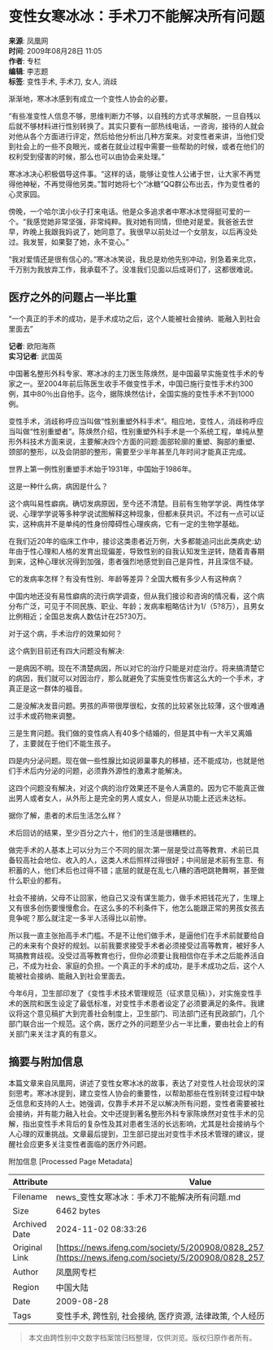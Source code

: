 # 变性女寒冰冰：手术刀不能解决所有问题

**来源**: 凤凰网  
**时间**: 2009年08月28日 11:05  
**作者**: 专栏  
**编辑**: 李志题  
**标签**: 变性手术, 手术刀, 女人, 消歧  

渐渐地，寒冰冰感到有成立一个变性人协会的必要。

“有些准变性人信息不够，思维判断力不够，以自残的方式寻求解脱，一旦自残以后就不够材料进行性别转换了。其实只要有一部热线电话，一咨询，接待的人就会对他从各个方面进行评定，然后给他分析出几种方案来。对变性者来讲，当他们受到社会上的一些不良眼光，或者在就业过程中需要一些帮助的时候，或者在他们的权利受到侵害的时候，那么也可以由协会来处理。”

寒冰冰决心积极倡导这件事。“这样的话，能够让变性人公诸于世，让大家不再觉得他神秘，不再觉得他另类。”暂时她将七个“冰糖”QQ群公布出去，作为变性者的心灵家园。

傍晚，一个哈尔滨小伙子打来电话。他是众多追求者中寒冰冰觉得挺可爱的一个。“我感觉她非常坚强，非常纯粹。我对她有同情，但绝对是爱。我爸爸去世早，昨晚上我跟我妈说了，她同意了。我很早以前处过一个女朋友，以后再没处过。我发誓，如果娶了她，永不变心。”

“我对爱情还是很有信心的。”寒冰冰笑说，我总是劝他先别冲动，别急着来北京，千万别为我放弃工作，我承载不了。没准我们见面以后成哥们了，这都很难说。

## 医疗之外的问题占一半比重

“一个真正的手术的成功，是手术成功之后，这个人能被社会接纳、能融入到社会里面去”

**记者**: 欧阳海燕  
**实习记者**: 武国英

中国著名整形外科专家、寒冰冰的主刀医生陈焕然，是中国最早实施变性手术的专家之一。至2004年前后陈医生收手不做变性手术，中国已施行变性手术约300例，其中80％出自他手。迄今，据陈焕然估计，全国实施的变性手术不到1000例。

变性手术，消歧称呼应当叫做“性别重塑外科手术”。相应地，变性人，消歧称呼应当叫做“性别重塑者”。陈焕然介绍，性别重塑外科手术是一个系统工程，单纯从整形外科技术方面来说，主要解决四个方面的问题:面部轮廓的重塑、胸部的重塑、颈部的整形，以及会阴部的整形，需要至少半年甚至几年时间才能真正完成。

世界上第一例性别重塑手术始于1931年，中国始于1986年。

这是一种什么病，病因是什么？

这个病叫易性癖病。确切发病原因，至今还不清楚。目前有生物学学说、两性体学说、心理学学说等多种学说试图解释这种现象，但都未获共识。不过有一点可以证实，这种病并不是单纯的性身份障碍性心理疾病，它有一定的生物学基础。

在我们近20年的临床工作中，接诊这类患者近万例，大多都能追问出此类病史:幼年由于性心理和人格的发育出现偏差，导致性别的自我认知发生逆转，随着青春期到来，这种心理状况得到加强，患者强烈地感觉到自己是异性，并且深信不疑。

它的发病率怎样？有没有性别、年龄等差异？全国大概有多少人有这种病？

中国内地还没有易性癖病的流行病学调查，但从我们接诊和咨询的情况看，这个病分布广泛，可见于不同民族、职业、年龄；发病率粗略估计为1/（5?8万），且男女比例相近；全国总发病人数估计在25?30万。

对于这个病，手术治疗的效果如何？

这个病到目前还有四大问题没有解决:

一是病因不明。现在不清楚病因，所以对它的治疗只能是对症治疗。将来搞清楚它的病因，我们就可以对因治疗，那么就避免了实施变性伤害这么大的一个手术，才真正是这一群体的福音。

二是没解决发音问题。男孩的声带很厚很松，女孩的比较紧张比较薄，这个很难通过手术或药物来调整。

三是生育问题。我们做的变性病人有40多个结婚的，但是其中有一大半又离婚了，主要就在于他们不能生孩子。

四是内分泌问题。现在做一些性腺比如说卵巢睾丸的移植，还不能成功，也就是他们手术后内分泌的问题，必须靠外源性的激素才能解决。

这四个问题没有解决，对这个病的治疗效果还不是令人满意的。因为它不能真正做出男人或者女人，从外形上是完全的男人或女人，但是从功能上还远未达标。

据你了解，患者的术后生活怎么样？

术后回访的结果，至少百分之六十，他们的生活是很糟糕的。

做完手术的人基本上可以分为三个不同的层次:第一层是受过高等教育、术前已具备较高社会地位、收入的人，这类人术后照样过得很好；中间层是术前有生意、有积蓄的人，他们术后也过得不错；底层的就是在乱七八糟的酒吧跳艳舞啊，甚至做什么职业的都有。

社会不接纳，父母不让回家，他自己又没有谋生能力，做手术把钱花光了，生理上又有很多创伤要慢慢愈合。在这么多的不利条件下，他怎么能跟正常的男孩女孩去竞争呢？那么就注定一多半人活得比以前惨。

所以我一直主张抬高手术门槛。不是不让他们做手术，是逼他们在手术前就要给自己的未来有个良好的规划。以前我要求接受手术者必须接受过高等教育，被好多人骂搞教育歧视。没受过高等教育也行，但你必须要让我相信你在手术之后能养活自己，不成为社会、家庭的负担。一个真正的手术的成功，是手术成功之后，这个人能被社会接纳、能融入到社会里面去。

今年6月，卫生部印发了《变性手术技术管理规范（征求意见稿）》，对实施变性手术的医院和医生设定了最低标准，对变性手术患者设定了必须要满足的条件。我建议将这个意见稿扩大到完善社会制度上，卫生部门、司法部门还有民政部门，几个部门联合出一个规范。这个病，医疗之外的问题至少占一半比重，要由社会上的有关部门来关注才真的有意义。

## 摘要与附加信息

<!-- tcd_abstract -->
本篇文章来自凤凰网，讲述了变性女寒冰冰的故事，表达了对变性人社会现状的深刻思考。寒冰冰提到，建立变性人协会的重要性，以帮助那些在性别转变过程中缺乏信息和支持的人士。她强调，仅靠手术并不足以解决所有问题，变性者需要被社会接纳，并有能力融入社会。文中还提到著名整形外科专家陈焕然对变性手术的见解，指出变性手术背后的复杂性及其对患者生活的长远影响，尤其是社会接纳与个人心理的双重挑战。文章最后提到，卫生部已提出对变性手术技术管理的建议，提醒社会应更多关注变性者面临的医疗外问题。
<!-- tcd_abstract_end -->

附加信息 [Processed Page Metadata]

| Attribute       | Value                                  |
|-----------------|----------------------------------------|
| Filename        | news_变性女寒冰冰：手术刀不能解决所有问题.md                             |
| Size            | 6462 bytes                           |
| Archived Date   | 2024-11-02 08:33:26                             |
| Original Link   | [https://news.ifeng.com/society/5/200908/0828_2579_1324706_4.shtml](https://news.ifeng.com/society/5/200908/0828_2579_1324706_4.shtml)                       |
| Author          | 凤凰网专栏                               |
| Region          | 中国大陆                               |
| Date            | 2009-08-28                                 |
| Tags            | 变性手术, 跨性别, 社会接纳, 医疗资源, 法律政策, 个人经历                                 |
>
> 本文由跨性别中文数字档案馆归档整理，仅供浏览。版权归原作者所有。
>